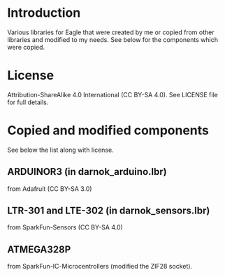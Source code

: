 # Introduction

Various libraries for Eagle that were created by me or copied from other
libraries and modified to my needs. See below for the components which were
copied.

#  License

Attribution-ShareAlike 4.0 International (CC BY-SA 4.0).
See LICENSE file for full details.

# Copied and modified components

See below the list along with license.

## ARDUINOR3 (in darnok\_arduino.lbr)

from Adafruit (CC BY-SA 3.0)

## LTR-301 and LTE-302 (in darnok\_sensors.lbr)

from SparkFun-Sensors (CC BY-SA 4.0)

## ATMEGA328P

from SparkFun-IC-Microcentrollers (modified the ZIF28 socket).
